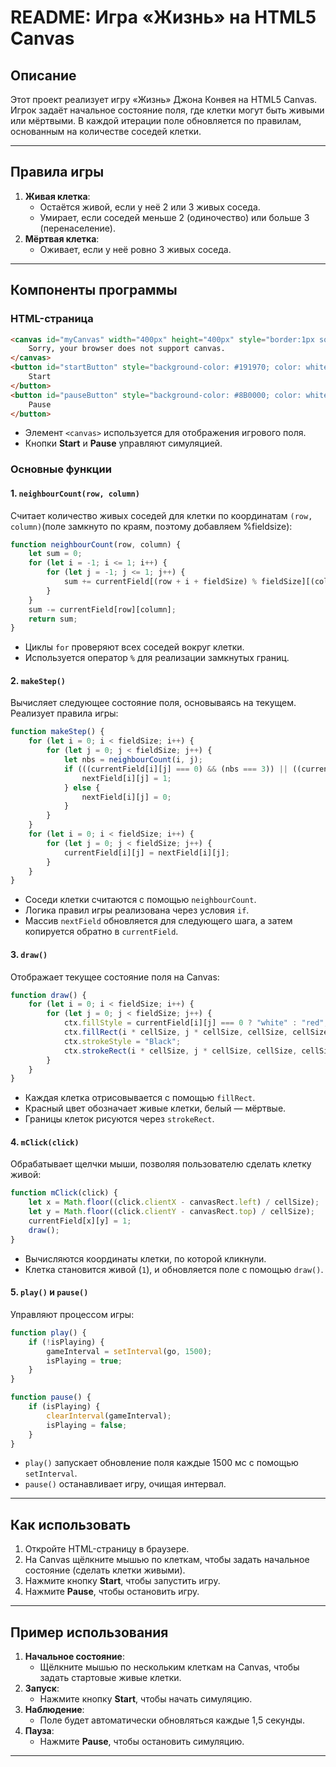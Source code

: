 # README: Игра «Жизнь» на HTML5 Canvas

## Описание
Этот проект реализует игру «Жизнь» Джона Конвея на HTML5 Canvas. Игрок задаёт начальное состояние поля, где клетки могут быть живыми или мёртвыми. В каждой итерации поле обновляется по правилам, основанным на количестве соседей клетки.

---

## Правила игры
1. **Живая клетка**:
   - Остаётся живой, если у неё 2 или 3 живых соседа.
   - Умирает, если соседей меньше 2 (одиночество) или больше 3 (перенаселение).
2. **Мёртвая клетка**:
   - Оживает, если у неё ровно 3 живых соседа.

---

## Компоненты программы

### HTML-страница
```html
<canvas id="myCanvas" width="400px" height="400px" style="border:1px solid #000000;">
    Sorry, your browser does not support canvas.
</canvas>
<button id="startButton" style="background-color: #191970; color: white;">
    Start
</button>
<button id="pauseButton" style="background-color: #8B0000; color: white;">
    Pause
</button>
```
- Элемент `<canvas>` используется для отображения игрового поля.
- Кнопки **Start** и **Pause** управляют симуляцией.

### Основные функции

#### 1. `neighbourCount(row, column)`
Считает количество живых соседей для клетки по координатам `(row, column)`(поле замкнуто по краям, поэтому добавляем %fieldsize):

```javascript
function neighbourCount(row, column) {
    let sum = 0;
    for (let i = -1; i <= 1; i++) {
        for (let j = -1; j <= 1; j++) {
            sum += currentField[(row + i + fieldSize) % fieldSize][(column + j + fieldSize) % fieldSize];
        }
    }
    sum -= currentField[row][column];
    return sum;
}
```
- Циклы `for` проверяют всех соседей вокруг клетки.
- Используется оператор `%` для реализации замкнутых границ.

#### 2. `makeStep()`
Вычисляет следующее состояние поля, основываясь на текущем. Реализует правила игры:

```javascript
function makeStep() {
    for (let i = 0; i < fieldSize; i++) {
        for (let j = 0; j < fieldSize; j++) {
            let nbs = neighbourCount(i, j);
            if (((currentField[i][j] === 0) && (nbs === 3)) || ((currentField[i][j] === 1) && ((nbs === 2) || (nbs === 3)))) {
                nextField[i][j] = 1;
            } else {
                nextField[i][j] = 0;
            }
        }
    }
    for (let i = 0; i < fieldSize; i++) {
        for (let j = 0; j < fieldSize; j++) {
            currentField[i][j] = nextField[i][j];
        }
    }
}
```
- Соседи клетки считаются с помощью `neighbourCount`.
- Логика правил игры реализована через условия `if`.
- Массив `nextField` обновляется для следующего шага, а затем копируется обратно в `currentField`.

#### 3. `draw()`
Отображает текущее состояние поля на Canvas:

```javascript
function draw() {
    for (let i = 0; i < fieldSize; i++) {
        for (let j = 0; j < fieldSize; j++) {
            ctx.fillStyle = currentField[i][j] === 0 ? "white" : "red";
            ctx.fillRect(i * cellSize, j * cellSize, cellSize, cellSize);
            ctx.strokeStyle = "Black";
            ctx.strokeRect(i * cellSize, j * cellSize, cellSize, cellSize);
        }
    }
}
```
- Каждая клетка отрисовывается с помощью `fillRect`.
- Красный цвет обозначает живые клетки, белый — мёртвые.
- Границы клеток рисуются через `strokeRect`.

#### 4. `mClick(click)`
Обрабатывает щелчки мыши, позволяя пользователю сделать клетку живой:

```javascript
function mClick(click) {
    let x = Math.floor((click.clientX - canvasRect.left) / cellSize);
    let y = Math.floor((click.clientY - canvasRect.top) / cellSize);
    currentField[x][y] = 1;
    draw();
}
```
- Вычисляются координаты клетки, по которой кликнули.
- Клетка становится живой (`1`), и обновляется поле с помощью `draw()`.

#### 5. `play()` и `pause()`
Управляют процессом игры:

```javascript
function play() {
    if (!isPlaying) {
        gameInterval = setInterval(go, 1500);
        isPlaying = true;
    }
}

function pause() {
    if (isPlaying) {
        clearInterval(gameInterval);
        isPlaying = false;
    }
}
```
- `play()` запускает обновление поля каждые 1500 мс с помощью `setInterval`.
- `pause()` останавливает игру, очищая интервал.

---

## Как использовать

1. Откройте HTML-страницу в браузере.
2. На Canvas щёлкните мышью по клеткам, чтобы задать начальное состояние (сделать клетки живыми).
3. Нажмите кнопку **Start**, чтобы запустить игру.
4. Нажмите **Pause**, чтобы остановить игру.

---

## Пример использования

1. **Начальное состояние**:
   - Щёлкните мышью по нескольким клеткам на Canvas, чтобы задать стартовые живые клетки.
2. **Запуск**:
   - Нажмите кнопку **Start**, чтобы начать симуляцию.
3. **Наблюдение**:
   - Поле будет автоматически обновляться каждые 1,5 секунды.
4. **Пауза**:
   - Нажмите **Pause**, чтобы остановить симуляцию.

---